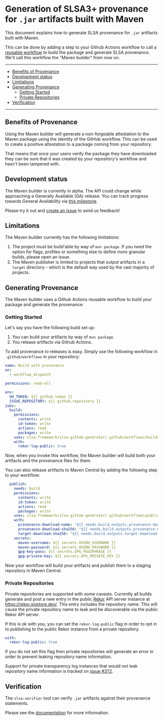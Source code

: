 # Generation of SLSA3+ provenance for `.jar` artifacts built with Maven

This document explains how to generate SLSA provenance for `.jar` artifacts built with Maven.

This can be done by adding a step to your Github Actions workflow to call a
[reusable
workflow](https://docs.github.com/en/actions/using-workflows/reusing-workflows)
to build the package and generate SLSA provenance. We'll call this
workflow the "Maven builder" from now on.

---

<!-- markdown-toc --bullets="-" -i README.md -->

<!-- toc -->

- [Benefits of Provenance](#benefits-of-provenance)
- [Development status](#development-status)
- [Limitations](#limitations)
- [Generating Provenance](#generating-provenance)
  - [Getting Started](#getting-started)
  - [Private Repositories](#private-repositories)
- [Verification](#verification)

<!-- tocstop -->

---

## Benefits of Provenance

Using the Maven builder will generate a non-forgeable attestation to the
Maven package using the identity of the GitHub workflow. This can be used to
create a positive attestation to a package coming from your repository.

That means that once your users verify the package they have downloaded they can
be sure that it was created by your repository's workflow and hasn't been
tampered with.

## Development status

The Maven builder is currently in alpha. The API could change while approaching
a Generally Available (GA) release. You can track progress towards General
Availability via
[this milestone](https://github.com/slsa-framework/slsa-github-generator/milestone/17).

Please try it out and
[create an issue](https://github.com/slsa-framework/slsa-github-generator/issues/new)
to send us feedback!

## Limitations

The Maven builder currently has the following limitations:

1. The project must be build'able by way of `mvn package`. If you need the option for flags, profiles or something else to define more granular builds, please open an issue.
2. The Maven publisher is limited to projects that output artifacts in a `target` directory - which is the default way used by the vast majority of projects.

## Generating Provenance

The Maven builder uses a Github Actions reusable workflow to build your
package and generate the provenance.

### Getting Started

Let's say you have the following build set up:

1. You can build your artifacts by way of `mvn package`.
2. You release artifacts via Github Actions.

To add provenance to releases is easy. Simply use the following workflow in `.github/workflows` in your repository:

```yaml
name: Build with provenance
on:
  - workflow_dispatch

permissions: read-all

env:
  GH_TOKEN: ${{ github.token }}
  ISSUE_REPOSITORY: ${{ github.repository }}
jobs:
  build:
    permissions:
      contents: write
      id-token: write
      actions: read
      packages: write
    uses: slsa-framework/slsa-github-generator/.github/workflows/builder_maven_slsa3.yml@main
    with:
      rekor-log-public: true
```

Now, when you invoke this workflow, the Maven builder will build both your artifacts and the provenance files for them.

You can also release artifacts to Maven Central by adding the following step to your workflow:

```yaml
  publish:
    needs: build
    permissions:
      contents: write
      id-token: write
      actions: read
      packages: write
    uses: slsa-framework/slsa-github-generator/.github/workflows/publish_maven.yml@main
    with:
      provenance-download-name: "${{ needs.build.outputs.provenance-download-name }}"
      provenance-download-sha256: "${{ needs.build.outputs.provenance-download-sha256 }}"
      target-download-sha256: "${{ needs.build.outputs.target-download-sha256 }}"
    secrets:
      maven-username: ${{ secrets.OSSRH_USERNAME }}
      maven-password: ${{ secrets.OSSRH_PASSWORD }}
      gpg-key-pass: ${{ secrets.GPG_PASSPHRASE }}
      gpg-private-key: ${{ secrets.GPG_PRIVATE_KEY }}
```

Now your workflow will build your artifacts and publish them to a staging repository in Maven Central.

### Private Repositories

Private repositories are supported with some caveats. Currently all builds
generate and post a new entry in the public
[Rekor](https://github.com/sigstore/rekor) API server instance at
https://rekor.sigstore.dev/. This entry includes the repository name. This will cause the
private repository name to leak and be discoverable via the public Rekor API
server.

If this is ok with you, you can set the `rekor-log-public` flag in order to
opt in to publishing to the public Rekor instance from a private repository.

```yaml
with:
  rekor-log-public: true
```

If you do not set this flag then private repositories will generate an error in
order to prevent leaking repository name information.

Support for private transparency log instances that would not leak repository
name information is tracked on [issue #372](https://github.com/slsa-framework/slsa-github-generator/issues/372).

## Verification

The `slsa-verifier` tool can verify `.jar` artifacts against their provenance statements.

Please see the [documentation](https://github.com/slsa-framework/slsa-verifier)
for more information.

